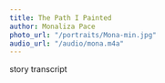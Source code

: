 ```yaml
---
title: The Path I Painted
author: Monaliza Pace
photo_url: "/portraits/Mona-min.jpg"
audio_url: "/audio/mona.m4a"
---
```


story transcript